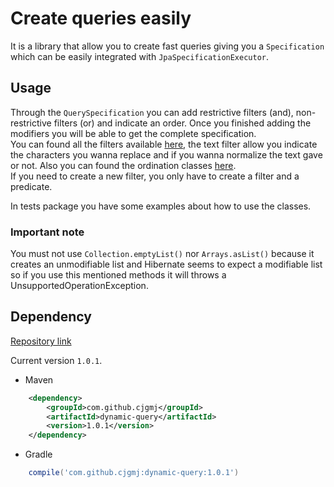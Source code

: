 # Create queries easily

It is a library that allow you to create fast queries giving you a `Specification` which can be easily integrated with `JpaSpecificationExecutor`.

## Usage

Through the `QuerySpecification` you can add restrictive filters (and), non-restrictive filters (or) and indicate an order. Once you finished adding the modifiers you will be able to get the complete specification.  
You can found all the filters available [here](https://github.com/cjgmj/dynamic-query/tree/master/src/main/java/com/github/cjgmj/dynamicquery/modifier/filter), the text filter allow you indicate the characters you wanna replace and if you wanna normalize the text gave or not. Also you can found the ordination classes [here](https://github.com/cjgmj/dynamic-query/tree/master/src/main/java/com/github/cjgmj/dynamicquery/modifier/order).  
If you need to create a new filter, you only have to create a filter and a predicate.

In tests package you have some examples about how to use the classes.

### Important note

You must not use `Collection.emptyList()` nor `Arrays.asList()` because it creates an unmodifiable list and Hibernate seems to expect a modifiable list so if you use this mentioned methods it will throws a UnsupportedOperationException.

## Dependency

[Repository link](https://mvnrepository.com/artifact/com.github.cjgmj/dynamic-query)

Current version `1.0.1`.

- Maven

```xml
    <dependency>
        <groupId>com.github.cjgmj</groupId>
        <artifactId>dynamic-query</artifactId>
        <version>1.0.1</version>
    </dependency>
```

- Gradle

```gradle
    compile('com.github.cjgmj:dynamic-query:1.0.1')
```
